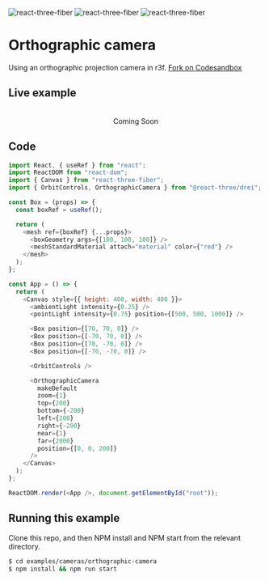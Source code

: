 ![react-three-fiber](https://img.shields.io/badge/dynamic/json?url=https://raw.githubusercontent.com/onion2k/r3f-by-example/develop/examples/cameras/orthographic-camera/package.json&label=react-three-fiber&query=$.dependencies['react-three-fiber']&color=green) ![react-three-fiber](https://img.shields.io/badge/dynamic/json?url=https://raw.githubusercontent.com/onion2k/r3f-by-example/develop/examples/cameras/orthographic-camera/package.json&label=three&query=$.dependencies['three']&color=green) ![react-three-fiber](https://img.shields.io/badge/dynamic/json?url=https://raw.githubusercontent.com/onion2k/r3f-by-example/develop/examples/cameras/orthographic-camera/package.json&label=@react-three/drei&query=$.dependencies['@react-three/drei']&color=green)

# Orthographic camera

Using an orthographic projection camera in r3f. [Fork on Codesandbox](https://githubbox.com/onion2k/r3f-by-example/tree/develop/examples/cameras/orthographic-camera)

## Live example
<div align="center">
  <br>
Coming Soon
  <br>
</div>

## Code
```js
import React, { useRef } from "react";
import ReactDOM from "react-dom";
import { Canvas } from "react-three-fiber";
import { OrbitControls, OrthographicCamera } from "@react-three/drei";

const Box = (props) => {
  const boxRef = useRef();

  return (
    <mesh ref={boxRef} {...props}>
      <boxGeometry args={[100, 100, 100]} />
      <meshStandardMaterial attach="material" color={"red"} />
    </mesh>
  );
};

const App = () => {
  return (
    <Canvas style={{ height: 400, width: 400 }}>
      <ambientLight intensity={0.25} />
      <pointLight intensity={0.75} position={[500, 500, 1000]} />

      <Box position={[70, 70, 0]} />
      <Box position={[-70, 70, 0]} />
      <Box position={[70, -70, 0]} />
      <Box position={[-70, -70, 0]} />

      <OrbitControls />

      <OrthographicCamera
        makeDefault
        zoom={1}
        top={200}
        bottom={-200}
        left={200}
        right={-200}
        near={1}
        far={2000}
        position={[0, 0, 200]}
      />
    </Canvas>
  );
};

ReactDOM.render(<App />, document.getElementById("root"));

```

## Running this example

Clone this repo, and then NPM install and NPM start from the relevant directory.

```bash
$ cd examples/cameras/orthographic-camera
$ npm install && npm run start
```